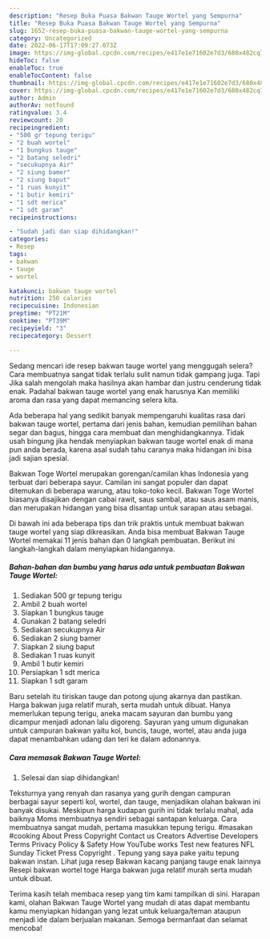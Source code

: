 ```yaml
---
description: "Resep Buka Puasa Bakwan Tauge Wortel yang Sempurna"
title: "Resep Buka Puasa Bakwan Tauge Wortel yang Sempurna"
slug: 1652-resep-buka-puasa-bakwan-tauge-wortel-yang-sempurna
category: Uncategorized
date: 2022-06-17T17:09:27.073Z
image: https://img-global.cpcdn.com/recipes/e417e1e71602e7d3/680x482cq70/bakwan-tauge-wortel-foto-resep-utama.jpg
hideToc: false
enableToc: true
enableTocContent: false
thumbnail: https://img-global.cpcdn.com/recipes/e417e1e71602e7d3/680x482cq70/bakwan-tauge-wortel-foto-resep-utama.jpg
cover: https://img-global.cpcdn.com/recipes/e417e1e71602e7d3/680x482cq70/bakwan-tauge-wortel-foto-resep-utama.jpg
author: Admin
authorAv: notfound
ratingvalue: 3.4
reviewcount: 20
recipeingredient:
- "500 gr tepung terigu"
- "2 buah wortel"
- "1 bungkus tauge"
- "2 batang seledri"
- "secukupnya Air"
- "2 siung bamer"
- "2 siung baput"
- "1 ruas kunyit"
- "1 butir kemiri"
- "1 sdt merica"
- "1 sdt garam"
recipeinstructions:

- "Sudah jadi dan siap dihidangkan!"
categories:
- Resep
tags:
- bakwan
- tauge
- wortel

katakunci: bakwan tauge wortel 
nutrition: 250 calories
recipecuisine: Indonesian
preptime: "PT21M"
cooktime: "PT39M"
recipeyield: "3"
recipecategory: Dessert

---
```



Sedang mencari ide resep bakwan tauge wortel yang menggugah selera? Cara membuatnya sangat tidak terlalu sulit namun tidak gampang juga. Tapi Jika salah mengolah maka hasilnya akan hambar dan justru cenderung tidak enak. Padahal bakwan tauge wortel yang enak harusnya Kan memiliki aroma dan rasa yang dapat memancing selera kita.


Ada beberapa hal yang sedikit banyak mempengaruhi kualitas rasa dari bakwan tauge wortel, pertama dari jenis bahan, kemudian pemilihan bahan segar dan bagus, hingga cara membuat dan menghidangkannya. Tidak usah bingung jika hendak menyiapkan bakwan tauge wortel enak di mana pun anda berada, karena asal sudah tahu caranya maka hidangan ini bisa jadi sajian spesial.

Bakwan Toge Wortel merupakan gorengan/camilan khas Indonesia yang terbuat dari beberapa sayur. Camilan ini sangat populer dan dapat ditemukan di beberapa warung, atau toko-toko kecil. Bakwan Toge Wortel biasanya disajikan dengan cabai rawit, saus sambal, atau saus asam manis, dan merupakan hidangan yang bisa disantap untuk sarapan atau sebagai.


Di bawah ini ada beberapa tips dan trik praktis untuk membuat bakwan tauge wortel yang siap dikreasikan. Anda bisa membuat Bakwan Tauge Wortel memakai 11 jenis bahan dan 0 langkah pembuatan. Berikut ini langkah-langkah dalam menyiapkan hidangannya.

<!--inarticleads1-->

##### Bahan-bahan dan bumbu yang harus ada untuk pembuatan Bakwan Tauge Wortel:

1. Sediakan 500 gr tepung terigu
1. Ambil 2 buah wortel
1. Siapkan 1 bungkus tauge
1. Gunakan 2 batang seledri
1. Sediakan secukupnya Air
1. Sediakan 2 siung bamer
1. Siapkan 2 siung baput
1. Sediakan 1 ruas kunyit
1. Ambil 1 butir kemiri
1. Persiapkan 1 sdt merica
1. Siapkan 1 sdt garam


Baru setelah itu tiriskan tauge dan potong ujung akarnya dan pastikan. Harga bakwan juga relatif murah, serta mudah untuk dibuat. Hanya memerlukan tepung terigu, aneka macam sayuran dan bumbu yang dicampur menjadi adonan lalu digoreng. Sayuran yang umum digunakan untuk campuran bakwan yaitu kol, buncis, tauge, wortel, atau anda juga dapat menambahkan udang dan teri ke dalam adonannya. 

<!--inarticleads2-->

##### Cara memasak Bakwan Tauge Wortel:


1. Selesai dan siap dihidangkan!

Teksturnya yang renyah dan rasanya yang gurih dengan campuran berbagai sayur seperti kol, wortel, dan tauge, menjadikan olahan bakwan ini banyak disukai. Meskipun harga kudapan gurih ini tidak terlalu mahal, ada baiknya Moms membuatnya sendiri sebagai santapan keluarga. Cara membuatnya sangat mudah, pertama masukkan tepung terigu. #masakan #cooking About Press Copyright Contact us Creators Advertise Developers Terms Privacy Policy &amp; Safety How YouTube works Test new features NFL Sunday Ticket Press Copyright . Tepung yang saya pake yaitu tepung bakwan instan. Lihat juga resep Bakwan kacang panjang tauge enak lainnya Resepi bakwan wortel toge Harga bakwan juga relatif murah serta mudah untuk dibuat. 

Terima kasih telah membaca resep yang tim kami tampilkan di sini. Harapan kami, olahan Bakwan Tauge Wortel yang mudah di atas dapat membantu kamu menyiapkan hidangan yang lezat untuk keluarga/teman ataupun menjadi ide dalam berjualan makanan. Semoga bermanfaat dan selamat mencoba!
